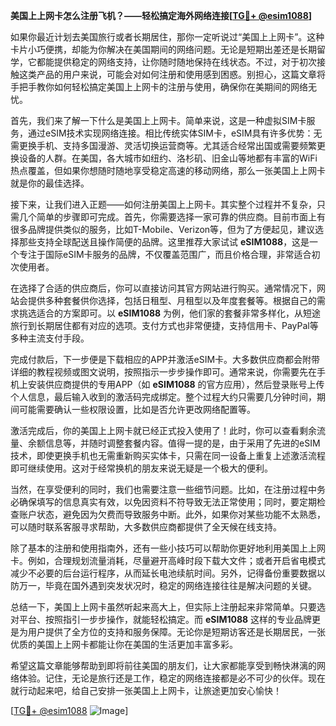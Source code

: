 **美国上上网卡怎么注册飞机？——轻松搞定海外网络连接[[TG💪+ @esim1088](https://t.me/s/esim1088)]**

如果你最近计划去美国旅行或者长期居住，那你一定听说过“美国上上网卡”。这种卡片小巧便携，却能为你解决在美国期间的网络问题。无论是短期出差还是长期留学，它都能提供稳定的网络支持，让你随时随地保持在线状态。不过，对于初次接触这类产品的用户来说，可能会对如何注册和使用感到困惑。别担心，这篇文章将手把手教你如何轻松搞定美国上上网卡的注册与使用，确保你在美期间的网络无忧。

首先，我们来了解一下什么是美国上上网卡。简单来说，这是一种虚拟SIM卡服务，通过eSIM技术实现网络连接。相比传统实体SIM卡，eSIM具有许多优势：无需更换手机、支持多国漫游、灵活切换运营商等。尤其适合经常出国或需要频繁更换设备的人群。在美国，各大城市如纽约、洛杉矶、旧金山等地都有丰富的WiFi热点覆盖，但如果你想随时随地享受稳定高速的移动网络，那么一张美国上上网卡就是你的最佳选择。

接下来，让我们进入正题——如何注册美国上上网卡。其实整个过程并不复杂，只需几个简单的步骤即可完成。首先，你需要选择一家可靠的供应商。目前市面上有很多品牌提供类似的服务，比如T-Mobile、Verizon等，但为了方便起见，建议选择那些支持全球配送且操作简便的品牌。这里推荐大家试试 **eSIM1088**，这是一个专注于国际eSIM卡服务的品牌，不仅覆盖范围广，而且价格合理，非常适合初次使用者。

在选择了合适的供应商后，你可以直接访问其官方网站进行购买。通常情况下，网站会提供多种套餐供你选择，包括日租型、月租型以及年度套餐等。根据自己的需求挑选适合的方案即可。以 **eSIM1088** 为例，他们家的套餐非常多样化，从短途旅行到长期居住都有对应的选项。支付方式也非常便捷，支持信用卡、PayPal等多种主流支付手段。

完成付款后，下一步便是下载相应的APP并激活eSIM卡。大多数供应商都会附带详细的教程视频或图文说明，按照指示一步步操作即可。通常来说，你需要先在手机上安装供应商提供的专用APP（如 **eSIM1088** 的官方应用），然后登录账号上传个人信息，最后输入收到的激活码完成绑定。整个过程大约只需要几分钟时间，期间可能需要确认一些权限设置，比如是否允许更改网络配置等。

激活完成后，你的美国上上网卡就已经正式投入使用了！此时，你可以查看剩余流量、余额信息等，并随时调整套餐内容。值得一提的是，由于采用了先进的eSIM技术，即使更换手机也无需重新购买实体卡，只需在同一设备上重复上述激活流程即可继续使用。这对于经常换机的朋友来说无疑是一个极大的便利。

当然，在享受便利的同时，我们也需要注意一些细节问题。比如，在注册过程中务必确保填写的信息真实有效，以免因资料不符导致无法正常使用；同时，要定期检查账户状态，避免因为欠费而导致服务中断。此外，如果你对某些功能不太熟悉，可以随时联系客服寻求帮助，大多数供应商都提供了全天候在线支持。

除了基本的注册和使用指南外，还有一些小技巧可以帮助你更好地利用美国上上网卡。例如，合理规划流量消耗，尽量避开高峰时段下载大文件；或者开启省电模式减少不必要的后台运行程序，从而延长电池续航时间。另外，记得备份重要数据以防万一，毕竟在国外遇到突发状况时，稳定的网络连接往往是解决问题的关键。

总结一下，美国上上网卡虽然听起来高大上，但实际上注册起来非常简单。只要选对平台、按照指引一步步操作，就能轻松搞定。而 **eSIM1088** 这样的专业品牌更是为用户提供了全方位的支持和服务保障。无论你是短期访客还是长期居民，一张优质的美国上上网卡都能让你在美国的生活更加丰富多彩。

希望这篇文章能够帮助到即将前往美国的朋友们，让大家都能享受到畅快淋漓的网络体验。记住，无论是旅行还是工作，稳定的网络连接都是必不可少的伙伴。现在就行动起来吧，给自己安排一张美国上上网卡，让旅途更加安心愉快！

[[TG💪+ @esim1088](https://t.me/s/esim1088) ![Image](https://i.postimg.cc/4NQfJmqS/Snipaste-2025-05-13-00-14-12.png)]